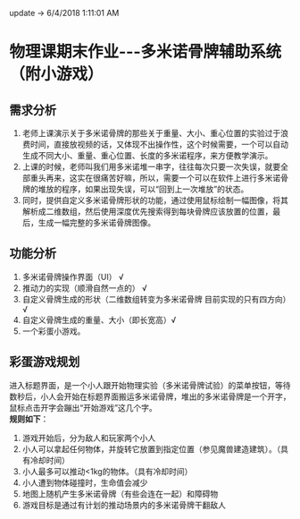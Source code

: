 update ->
6/4/2018 1:11:01 AM 

# 物理课期末作业---多米诺骨牌辅助系统（附小游戏） #


## 需求分析 ##

1. 老师上课演示关于多米诺骨牌的那些关于重量、大小、重心位置的实验过于浪费时间，直接放视频的话，又体现不出操作性，这个时候需要，一个可以自动生成不同大小、重量、重心位置、长度的多米诺程序，来方便教学演示。
2. 上课的时候，老师叫我们用多米诺堆一串字，往往每次只要一次失误，就要全部重头再来，这实在很痛苦好嘛，所以，需要一个可以在软件上进行多米诺骨牌的堆放的程序，如果出现失误，可以“回到上一次堆放”的状态。
3. 同时，提供自定义多米诺骨牌形状的功能，通过使用鼠标绘制一幅图像，将其解析成二维数组，然后使用深度优先搜索得到每块骨牌应该放置的位置，最后，生成一幅完整的多米诺骨牌图像。

## 功能分析 ##
1. 多米诺骨牌操作界面（UI）   √
2. 推动力的实现（顺滑自然一点的）  √
3. 自定义骨牌生成的形状（二维数组转变为多米诺骨牌  目前实现的只有四方向）√
4. 自定义骨牌生成的重量、大小（即长宽高）√
5. 一个彩蛋小游戏。

## 彩蛋游戏规划 ##
进入标题界面，是一个小人跟开始物理实验（多米诺骨牌试验）的菜单按钮，等待数秒后，小人会开始在标题界面搬运多米诺骨牌，堆出的多米诺骨牌是一个开字，鼠标点击开字会蹦出“开始游戏”这几个字。  
**规则如下**：  
1. 游戏开始后，分为敌人和玩家两个小人  
2. 小人可以拿起任何物体，并旋转它放置到指定位置（参见魔兽建造建筑）。（具有冷却时间）  
3. 小人最多可以推动<1kg的物体。（具有冷却时间）  
4. 小人遭到物体碰撞时，生命值会减少  
5. 地图上随机产生多米诺骨牌（有些会连在一起）和障碍物  
6. 游戏目标是通过有计划的推动场景内的多米诺骨牌干翻敌人  

<br/>


